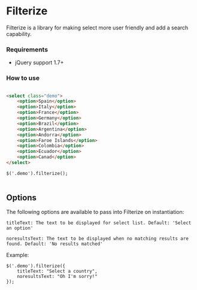# Filterize

Filterize is a library for making select more user friendly and add a search capability.

### Requirements
* jQuery support 1.7+

### How to use

```html

<select class="demo">
	<option>Spain</option>
	<option>Italy</option>
	<option>France</option>
	<option>Germany</option>									
	<option>Brazil</option>			
	<option>Argentina</option>
	<option>Andorra</option>
	<option>Faroe Islands</option>									
	<option>Colombia</option>
	<option>Ecuador</option>
	<option>Canad</option>									
</select>

$('.demo').filterize();
    
```

## Options

The following options are available to pass into Filterize on instantiation:

```
titleText: The text to be displayed for select list. Default: 'Select an option'

noresultsText: The text to be displayed when no matching results are found. Default: 'No results matched'

```

Example:

```
$('.demo').filterize({
    titleText: "Select a country",
    noresultsText: "Oh I'm sorry!"
});
```